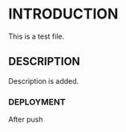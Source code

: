 # INTRODUCTION
This is a test file.
## DESCRIPTION
Description is added.
### DEPLOYMENT	
After push
